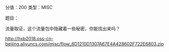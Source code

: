  分值：200 类型：MISC

题目：

流量取证，这个流量包中隐藏着一些秘密，你能找出来吗？

http://hxb2018.oss-cn-beijing.aliyuncs.com/misc/flow_6D1210D1307A67E4A428602F722E6803.zip
